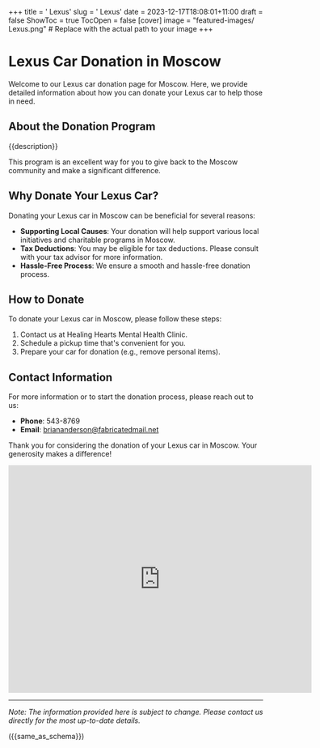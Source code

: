 +++
title = '    Lexus'
slug = '    Lexus'
date = 2023-12-17T18:08:01+11:00
draft = false
ShowToc = true
TocOpen = false
[cover]
image = "featured-images/    Lexus.png"  # Replace with the actual path to your image
+++



#     Lexus Car Donation in     Moscow

Welcome to our     Lexus car donation page for     Moscow. Here, we provide detailed information about how you can donate your     Lexus car to help those in need.

## About the Donation Program

{{description}}

This program is an excellent way for you to give back to the     Moscow community and make a significant difference.

## Why Donate Your     Lexus Car?

Donating your     Lexus car in     Moscow can be beneficial for several reasons:

- **Supporting Local Causes**: Your donation will help support various local initiatives and charitable programs in     Moscow.
- **Tax Deductions**: You may be eligible for tax deductions. Please consult with your tax advisor for more information.
- **Hassle-Free Process**: We ensure a smooth and hassle-free donation process.

## How to Donate

To donate your     Lexus car in     Moscow, please follow these steps:

1. Contact us at     Healing Hearts Mental Health Clinic.
2. Schedule a pickup time that's convenient for you.
3. Prepare your car for donation (e.g., remove personal items).

## Contact Information

For more information or to start the donation process, please reach out to us:

- **Phone**: 543-8769
- **Email**:     briananderson@fabricatedmail.net

Thank you for considering the donation of your     Lexus car in     Moscow. Your generosity makes a difference!

<!-- Other content -->

<iframe width="600" height="450" frameborder="0" style="border:0" src="https://www.google.com/maps/embed/v1/place?key=AIzaSyDivX6qAx8DlsaPtf6od3s40HLANl8aFcE&q=++++Moscow" allowfullscreen></iframe>

<!-- Other content -->

---

*Note: The information provided here is subject to change. Please contact us directly for the most up-to-date details.*

<!-- Other content -->

({{same_as_schema}})

<!-- Other content -->